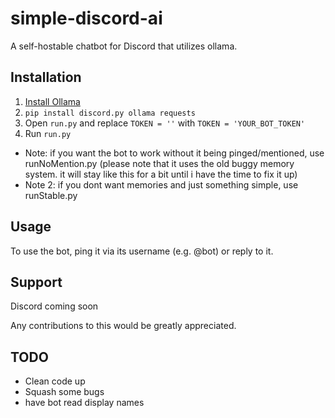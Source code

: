 # simple-discord-ai
A self-hostable chatbot for Discord that utilizes ollama.

## Installation
1. [Install Ollama](https://ollama.com/download/)
2. `pip install discord.py ollama requests`
3. Open `run.py` and replace `TOKEN = ''` with `TOKEN = 'YOUR_BOT_TOKEN'`
4. Run `run.py`
- Note: if you want the bot to work without it being pinged/mentioned, use runNoMention.py (please note that it uses the old buggy memory system. it will stay like this for a bit until i have the time to fix it up)
- Note 2: if you dont want memories and just something simple, use runStable.py
## Usage
To use the bot, ping it via its username (e.g. @bot) or reply to it.

## Support

Discord coming soon

Any contributions to this would be greatly appreciated. 

## TODO
- Clean code up
- Squash some bugs
- have bot read display names
